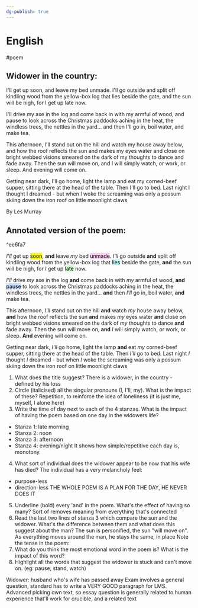```yaml
---
dg-publish: true
---
```


# English
#poem
## Widower in the country:
I'll get up soon, and leave my bed unmade.
I'll go outside and split off kindling wood
from the yellow-box log that lies beside the gate,
and the sun will be nigh, for I get up late now.

I'll drive my axe in the log and come back in
with my armful of wood, and pause to look across
the Christmas paddocks aching in the heat,
the windless trees, the nettles in the yard...
and then I'll go in, boil water, and make tea.

This afternoon, I'll stand out on the hill
and watch my house away below, and how
the roof reflects the sun and makes my eyes
water and close on bright webbed visions smeared
on the dark of my thoughts to dance and fade away.
Then the sun will move on, and I will simply watch,
or work, or sleep. And evening will come on.

Getting near dark, I'll go home, light the lamp
and eat my corned-beef supper, sitting there
at the head of the table. Then I'll go to bed.
Last night I thought I dreamed - but when I woke
the screaming was only a possum skiing down
the iron roof on little moonlight claws

By Les Murray

## Annotated version of the poem:

^ee6fa7

*I'll* get up <mark>soon</mark>, **and** leave *my* bed <mark style="background: #FFB8EBA6;">unmade</mark>.
*I'll* go outside **and** split off kindling wood
from the yellow-box log that <mark style="background: #ABF7F7A6;">lies</mark> beside the gate,
**and** the sun will be nigh, for *I* get up <mark style="background: #BBFABBA6;">late</mark> now.

*I'll* drive *my* axe in the log **and** come back in
with *my* armful of wood, **and** <mark style="background: #ADCCFFA6;">pause</mark> to look across
the Christmas paddocks aching in the heat,
the windless trees, the nettles in the yard...
**and** then *I'll* go in, boil water, **and** make tea.

This afternoon, *I'll* stand out on the hill
**and** watch *my* house away below, **and** how
the roof reflects the sun **and** makes *my* eyes
water **and** close on bright webbed visions smeared
on the dark of *my* thoughts to dance **and** fade away.
Then the sun will move on, **and** *I* will simply watch,
or work, or sleep. **And** evening will come on.

Getting near dark, *I'll* go home, light the lamp
**and** eat *my* corned-beef supper, sitting there
at the head of the table. Then *I'll* go to bed.
Last night *I* thought *I* dreamed - but when *I* woke
the screaming was only a possum skiing down
the iron roof on little moonlight claws

1. What does the title suggest?
There is a widower, in the country - defined by his loss
2. Circle (italicised) all the singular pronouns (I, I'll, my). What is the impact of these?
Repetition, to reinforce the idea of loneliness (it is just me, myself, I alone here)
3. Write the time of day next to each of the 4 stanzas. What is the impact of having the poem based on one day in the widowers life?
- Stanza 1: late morning
- Stanza 2: noon
- Stanza 3: afternoon
- Stanza 4: evening/night
It shows how simple/repetitive each day is, monotony.
4. What sort of individual does the widower appear to be now that his wife has died?
The individual has a very melancholy feel:
- purpose-less
- direction-less
THE WHOLE POEM IS A PLAN FOR THE DAY, HE NEVER DOES IT
5. Underline (bold) every 'and' in the poem. What's the effect of having so many?
Sort of removes meaning from everything that's connected
6. Read the last two lines of stanza 3 which compare the sun and the widower. What's the difference between them and what does this suggest about the man?
The sun is personified, the sun "will move on". As everything moves around the man, he stays the same, in place
Note the tense in the poem: 
7. What do you think the most emotional word in the poem is? What is the impact of this word?
8. Highlight all the words that suggest the widower is stuck and can't move on. (eg: pause, stand, watch)

Widower: husband who's wife has passed away
Exam involves a general question, standard has to write a VERY GOOD paragraph for LMS. Advanced picking own text, so essay question is generally related to human experience that'll work for crucible, and a related text